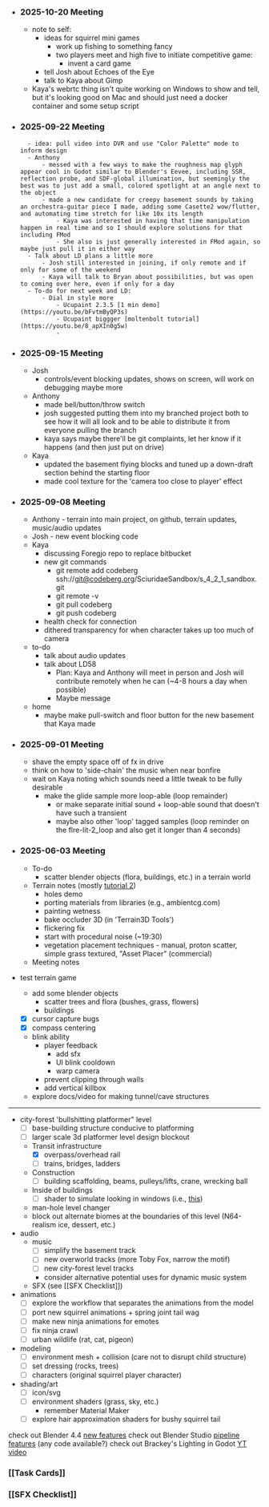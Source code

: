 
- ### 2025-10-20 Meeting
	- note to self:
		- ideas for squirrel mini games
			- work up fishing to something fancy
			- two players meet and high five to initiate competitive game:
				- invent a card game
		- tell Josh about Echoes of the Eye
		- talk to Kaya about Gimp
	- Kaya's webrtc thing isn't quite working on Windows to show and tell, but it's looking good on Mac and should just need a docker container and some setup script

- ### 2025-09-22 Meeting
		- idea: pull video into DVR and use "Color Palette" mode to inform design
		- Anthony
			- messed with a few ways to make the roughness map glyph appear cool in Godot similar to Blender's Eevee, including SSR, reflection probe, and SDF-global illumination, but seemingly the best was to just add a small, colored spotlight at an angle next to the object
			- made a new candidate for creepy basement sounds by taking an orchestra-guitar piece I made, adding some Casette2 wow/flutter, and automating time stretch for like 10x its length
				- Kaya was interested in having that time manipulation happen in real time and so I should explore solutions for that including FMod
				- She also is just generally interested in FMod again, so maybe just pull it in either way
		- Talk about LD plans a little more
			- Josh still interested in joining, if only remote and if only for some of the weekend
			- Kaya will talk to Bryan about possibilities, but was open to coming over here, even if only for a day
		- To-do for next week and LD:
			- Dial in style more
				- Ucupaint 2.3.5 [1 min demo](https://youtu.be/bFvtmByQP3s)
				- Ucupaint biggger [moltenbolt tutorial](https://youtu.be/8_apXIn0g5w)
				- 
		
- ### 2025-09-15 Meeting
	- Josh
		- controls/event blocking updates, shows on screen, will work on debugging maybe more
	- Anthony
		- made bell/button/throw switch
		- josh suggested putting them into my branched project both to see how it will all look and to be able to distribute it from everyone pulling the branch
		- kaya says maybe there'll be git complaints, let her know if it happens (and then just put on drive)
	- Kaya
		- updated the basement flying blocks and tuned up a down-draft section behind the starting floor
		- made cool texture for the 'camera too close to player' effect

- ### 2025-09-08 Meeting
	- Anthony - terrain into main project, on github, terrain updates, music/audio updates
	- Josh - new event blocking code
	- Kaya
		- discussing Foregjo repo to replace bitbucket 
		- new git commands
			- git remote add codeberg ssh://git@codeberg.org/SciuridaeSandbox/s_4_2_1_sandbox.git
			- git remote -v
			- git pull codeberg
			- git push codeberg
		- health check for connection
		- dithered transparency for when character takes up too much of camera
	- to-do
		- talk about audio updates
		- talk about LD58
			- Plan: Kaya and Anthony will meet in person and Josh will contribute remotely when he can (~4-8 hours a day when possible)
			- Maybe message 
	- home
		- maybe make pull-switch and floor button for the new basement that Kaya made

- ### 2025-09-01 Meeting
	- shave the empty space off of fx in drive
	- think on how to 'side-chain' the music when near bonfire
	- wait on Kaya noting which sounds need a little tweak to be fully desirable
		- make the glide sample more loop-able (loop remainder)
			- or make separate initial sound + loop-able sound that doesn't have such a transient
			- maybe also other 'loop' tagged samples (loop reminder on the flre-lit-2_loop and also get it longer than 4 seconds)
 
 - ### 2025-06-03 Meeting
	 - To-do
		 - scatter blender objects (flora, buildings, etc.) in a terrain world
	 - Terrain notes (mostly [tutorial 2](https://youtu.be/YtiAI2F6Xkk))
		 - holes demo
		 - porting materials from libraries (e.g., ambientcg.com)
		 - painting wetness
		 -  bake occluder 3D (in 'Terrain3D Tools')
		 - flickering fix
		 - start with procedural noise (~19:30)
		 - vegetation placement techniques - manual, proton scatter, simple grass textured, "Asset Placer" (commercial)
	 - Meeting notes


 - test terrain game
	 - add some blender objects
		 - scatter trees and flora (bushes, grass, flowers)
		 - buildings
	 - [x] cursor capture bugs
	 - [x] compass centering
	 - blink ability
		 - player feedback
			 - add sfx
			 - UI blink cooldown
			 - warp camera
		 - prevent clipping through walls
		 - add vertical killbox
	 - explore docs/video for making tunnel/cave structures
---
 - city-forest 'bullshitting platformer" level
	 - [ ] base-building structure conducive to platforming
	 - [ ] larger scale 3d platformer level design blockout
	 - Transit infrastructure
		 - [x] overpass/overhead rail
		 - [ ] trains, bridges, ladders
	 - Construction
		 - [ ] building scaffolding, beams, pulleys/lifts, crane, wrecking ball
	 - Inside of buildings
		 - [ ] shader to simulate looking in windows (i.e., [this](https://godotshaders.com/shader/interior-mapping-shader/))
	 - man-hole level changer
	 - block out alternate biomes at the boundaries of this level (N64-realism ice, dessert, etc.)
 - audio
	 - music
		 - [ ] simplify the basement track
		 - [ ] new overworld tracks (more Toby Fox, narrow the motif)
		 - [ ] new city-forest level tracks
		 - consider alternative potential uses for dynamic music system
	 - SFX (see [[SFX Checklist]])
 - animations
	 - [ ] explore the workflow that separates the animations from the model
	 - [ ] port new squirrel animations + spring joint tail wag
	 - [ ] make new ninja animations for emotes
	 - [ ] fix ninja crawl
	 - [ ] urban wildlife (rat, cat, pigeon)
- modeling
	- [ ] environment mesh + collision (care not to disrupt child structure)
	- [ ] set dressing (rocks, trees)
	- [ ] characters (original squirrel player character)
- shading/art
	- [ ] icon/svg
	- [ ] environment shaders (grass, sky, etc.)
		- remember Material Maker
	- [ ] explore hair approximation shaders for bushy squirrel tail

check out Blender 4.4 [new features](https://youtu.be/-eqPs-boihU?t=306)
check out Blender Studio [pipeline features](https://studio.blender.org/projects/project-dogwalk/3dbedf9bab5c44/) (any code available?)
check out Brackey's Lighting in Godot [YT video](https://www.youtube.com/watch?v=aRdiiWpA0AA)
### [[Task Cards]]
### [[SFX Checklist]]

